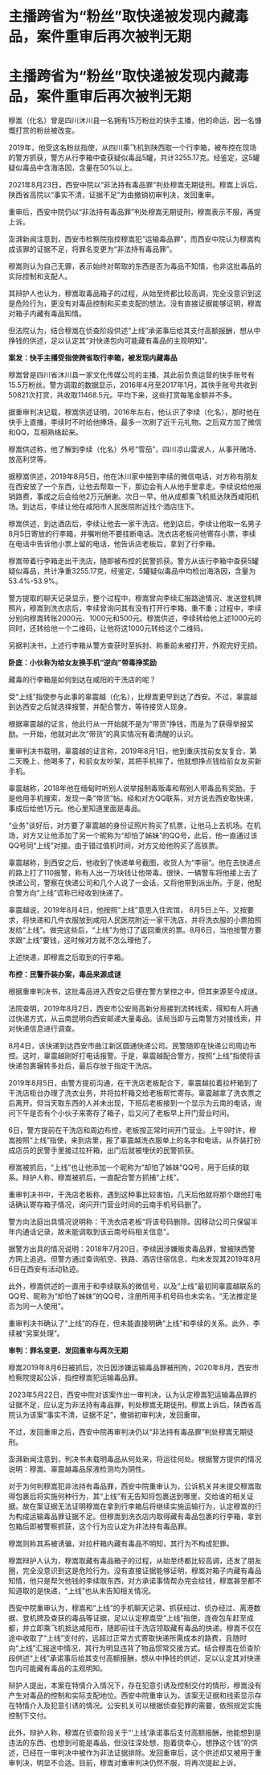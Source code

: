 # 主播跨省为“粉丝”取快递被发现内藏毒品，案件重审后再次被判无期

# 主播跨省为“粉丝”取快递被发现内藏毒品，案件重审后再次被判无期

穆嵩（化名）曾是四川沐川县一名拥有15万粉丝的快手主播，他的命运，因一名慷慨打赏的粉丝被改变。

2019年，他受这名粉丝指使，从四川乘飞机到陕西取一个行李箱，被布控在现场的警方抓获，警方从行李箱中查获疑似毒品5罐，共计3255.17克。经鉴定，这5罐疑似毒品中含海洛因，含量在50%以上。

2021年8月23日，西安中院以“非法持有毒品罪”判处穆嵩无期徒刑。穆嵩上诉后，陕西省高院以“事实不清，证据不足”为由撤销初审判决，发回重审。

重审后，西安中院仍以“非法持有毒品罪”判处穆嵩无期徒刑，穆嵩表示不服，再提上诉。

澎湃新闻注意到，西安市检察院指控穆嵩犯“运输毒品罪”，而西安中院认为穆嵩构成该罪的证据不足，将罪名变更为“非法持有毒品罪”。

穆嵩则认为自己无罪，表示始终对帮取的东西是否为毒品不知情，也非这批毒品的实际控制和支配人。

其辩护人也认为，穆嵩取毒品箱子的过程，从始至终都比较高调，完全没意识到这是危险行为，更没有对毒品控制和买卖支配的想法。没有直接证据能够证明，穆嵩对箱子内藏有毒品知情。

但法院认为，结合穆嵩在侦查阶段供述“上线”承诺事后给其支付高额报酬，想从中挣钱的供述，足以认定其“对快递包内可能藏有毒品的主观明知”。

**案发：快手主播受指使跨省取行李箱，被发现内藏毒品**

穆嵩曾是四川省沐川县一家文化传媒公司的主播，其此前负责运营的快手账号有15.5万粉丝。警方调取的数据显示，2016年4月至2017年1月，其快手账号共收到50821次打赏，共收取11468.5元。平均下来，这些打赏每笔金额并不多。

据重审判决记载，穆嵩供述证明，2016年左右，他认识了李续（化名），那时他在快手上直播，李续时不时给他捧场，最多一次刷了近千元礼物。之后双方加了微信和QQ，互相熟络起来。

穆嵩供述称，他了解到李续（化名）外号“雪茄”，四川凉山雷波人，从事开赌场、放高利贷等。

据穆嵩供述，2019年8月5日，他在沐川家中接到李续的微信电话，对方称有朋友在西安放了一个东西，让他去帮取一下，那边会有人从他手里拿走。李续说给他报销路费，事成之后会给他2万元酬谢。次日一早，他从成都乘飞机抵达陕西咸阳机场。到达后，李续让他在咸阳市人民医院附近找个酒店住下。

穆嵩供述，到达酒店后，李续让他去一家干洗店。他到店后，李续让他取一名男子8月5日寄放的行李箱，并嘱咐他不要挂断电话。洗衣店老板问他寄存小票，李续在电话中告诉他小票上留的电话，他告诉店老板后，拿到了行李箱。

穆嵩带着行李箱走出干洗店，随即被布控的民警抓获。警方从该行李箱中查获5罐疑似毒品，共计净重3255.17克，经鉴定，5罐疑似毒品中均检出海洛因，含量为53.4%-53.9%。

警方提取的聊天记录显示，整个过程中，穆嵩曾向李续汇报路途情况、发送登机牌照片，穆嵩到洗衣店后，李续曾询问其有没有打开行李箱、重不重；过程中，李续分别向穆嵩转账2000元、1000元和500元。穆嵩供述，李续转给他上述1000元的同时，还转给他一个二维码，让他将这1000元转给这个二维码。

另据判决书，上述行李箱从警方查获时至拆封、称重前未被打开，外观完好无损。

**卧底：小伙称为给女友换手机“逆向”带毒挣奖励**

藏毒的行李箱是如何到达在咸阳的干洗店的呢？

受“上线”指使参与此事的辜震越（化名），比穆嵩更早到达了西安。不过，辜震越到达西安之后就选择报警，并配合警方，等待接货人现身。

根据辜震越的证言，他此行从一开始就不是为“带货”挣钱，而是为了获得举报奖励。一开始，他就对此次“带货”的真实情况有着清醒的认识。

重审判决书载明，辜震越的证言称，2019年8月1日，他到重庆找前女友复合，第二天晚上，他喝多了，和前女友吵架，其把手机摔了，他就想挣点钱给前女友买新手机。

辜震越称，2018年他在缅甸时听别人说举报制毒贩毒和帮别人带毒品有奖励。于是他用手机搜索，发现一条“带货”帖。经和对方QQ联系，对方说去西安取快递，事成后给他1万元。他心里知道里面是毒品。

“业务”谈好后，对方要了辜震越的身份证照片购买了机票，让他马上去机场。在机场，对方又让他添加了另一个昵称为“却怕了姊妹”的QQ号，此后，他一直通过该QQ号同“上线”对接。由于错过值机时间，对方又给他购买了高铁票。

辜震越称，到西安之后，他收到了快递单号截图，收货人为“李丽”。他在去快递点的路上打了110报警，称有人出一万块钱让他带毒。很快，一辆警车将他接上去了快递公司，警察在快递公司和几个人说了一会话，又将他带到派出所。于是，他配合警方向“上线”谎称已经收到快递了。

辜震越说，2019年8月4日，他按照“上线”意思入住宾馆，
8月5日上午，又按要求，将快递和几件衣服放到咸阳人民医院附近一家干洗店，并将洗衣服的小票拍照发给“上线”。做完这些后，“上线”为他订了返回重庆的票。8月6日，当他按警方要求跟“上线”要钱，这时候对方就不怎么理他了。

上述快递，即穆嵩之后取到的行李箱。

**布控：民警乔装办案，毒品来源成谜**

根据重审判决书，这批毒品进入西安之后便在警方掌控之中，但其来源至今成谜。

法院查明，2019年8月2日，西安市公安局高新分局接到流转线索，得知有人将通过快递方式，从云南昆明向西安邮递大量毒品。该局当即与云南警方对接线索，并对快递信息进行调查。

8月4日，该快递到达西安市曲江新区圆通快递公司。民警随即在快递公司周边布控。这时，辜震越刚好打电话报警。于是，辜震越配合警方，按照“上线”指使将该快递包裹辗转多处后，最后存放于指定干洗店。

2019年8月5日，由警方提前沟通，在干洗店老板配合下，辜震越拉着拉杆箱到了干洗店柜台办理了洗衣业务，并将拉杆箱交给老板帮忙寄存。辜震越拿了洗衣票之后离开。但当天取东西的人并未出现，下班后老板接到一个显示为云南的电话，询问下午是否有个小伙子来寄存了箱子，后又问了老板早上开门营业时间。

6日，警方提前在干洗店和周边布控，老板按正常时间开门营业。上午9时许，穆嵩按照“上线”指使，来到店里，报了辜震越洗衣服单上的名字和电话，从乔装打扮成店员的民警手里接过拉杆箱，出门后就被埋伏的民警抓获。

穆嵩被抓后，“上线”也让他添加一个昵称为“却怕了姊妹”QQ号，用于后续的联系。辩护人称，穆嵩被抓后，一直配合警方抓捕“上线”。

重审判决书中，干洗店老板称，遇到这种事比较害怕，几天后他就将那个跟他打电话确认寄存箱子情况，询问开门营业时间的云南手机号码删了。

警方向法庭出具情况说明称：干洗衣店老板“将该号码删除。因移动公司只保留半年内通话记录，故未能调取到该云南号码相关信息”。

据警方出具的情况说明：2018年7月20日，李续因涉嫌贩卖毒品罪，曾被陕西警方网上追逃。但警方通过查询航空、铁路、酒店住宿信息，均未发现其2019年8月6日在西安有活动轨迹。

此外，穆嵩供述的一直用于和李续联系的微信号，以及“上线”最初同辜震越联系的QQ号、昵称为“却怕了姊妹”的QQ号，注册所用手机号码也未实名，“无法推定是否为同一人使用”。

重审判决书确认了“上线”的存在，但未能直接明确“上线”和李续的关系。此外，李续被“另案处理”。

**审判：罪名变更、发回重审与两次无期**

穆嵩2019年8月6日被抓后，次日因涉嫌运输毒品罪被刑拘，2020年8月，西安市检察院提起公诉，指控穆嵩犯运输毒品罪。

2023年5月22日，西安中院对该案作出一审判决，认为认定穆嵩犯运输毒品罪的证据不足，应认定为非法持有毒品罪，判处穆嵩无期徒刑。穆嵩上诉后，陕西省高院认为该案“事实不清，证据不足”，撤销初审判决，发回重审。

不过，发回重审之后，西安中院再审判决仍以“非法持有毒品罪”判处穆嵩无期徒刑。

澎湃新闻注意到，判决书未载明毒品从何处来，将运往何处。根据警方提供的情况说明：穆嵩、辜震越毒品尿液检测均为阴性。

对于为何判穆嵩犯非法持有毒品罪，西安中院重审认为，公诉机关并未提交穆嵩取得包裹后将实施何种行为，其“上线”有无告知将包裹送到哪里，交给谁的相关证据。故在案证据无法证明穆嵩在拿到行李箱后将继续实施运输行为，认定穆嵩的行为构成运输毒品罪证据不足。但穆嵩到洗衣店内取得藏有毒品包裹的行李箱，拿到包箱后即被警察抓获，这个行为应认定为非法持有毒品罪。

穆嵩则称其系被诱骗，对拉杆箱内藏有毒品不明知，其行为不构成犯罪。

穆嵩辩护人认为，穆嵩取藏有毒品箱子的过程，从始至终都比较高调，还发了朋友圈，完全没意识到这是危险行为。没有直接证据能够证明，穆嵩对箱子内藏有毒品知情，他只是帮欠他钱的李续取东西，对方承诺事情帮办完会给钱，穆嵩甚至都不知道取的是快递，“上线”也从未告知相关情况。

西安中院重审认为，穆嵩和“上线”的手机聊天记录、抓获经过、侦办经过、离港数据、登机牌及查获的毒品等证据，足以认定穆嵩受“上线”指使，连夜包车赶至成都，并立即乘飞机抵达咸阳市，随即前往干洗店领取藏有毒品的快递。穆嵩不仅在途中收取了“上线”支付的，远超过正常方式寄取快递所需成本的路费，且随时向“上线”汇报途中情况，其行为明显违背了物品惯常交接方式。结合穆嵩在侦查阶段供述“上线”承诺事后给其支付高额报酬，想从中挣钱的供述，足以认定其对快递包内可能藏有毒品的主观明知。

辩护人提出，本案在特情介入情况下，存在犯意引诱及控制交付的情形，穆嵩没有产生对毒品的控制和实际支配地位。西安中院重审认为，该案无证据和线索显示存在特情介入及犯意引诱的情况。公安机关可以根据侦查犯罪的需要，依照规定实施控制下交付。

此外，辩护人称，穆嵩在侦查阶段关于“‘上线’承诺事后支付高额报酬，他能想到是违法的东西、也想到可能是毒品，但没往深处想，抱着侥幸心，想挣这个钱”的供述，已经在一审判决中被作为非法证据排除。发回重审后，这个供述却又被用于重审判决，明显不合适。目前，穆嵩对重审判决仍然不服，将再次提起上诉。

